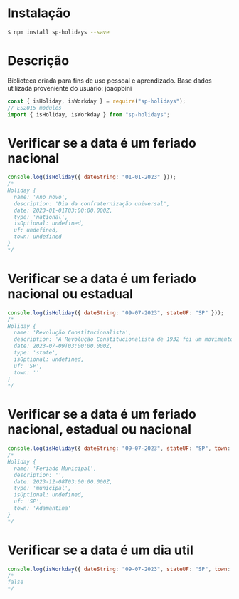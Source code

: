 # Instalação

```sh
$ npm install sp-holidays --save
```

# Descrição

Biblioteca criada para fins de uso pessoal e aprendizado.
Base dados utilizada proveniente do usuário: joaopbini


```javascript
const { isHoliday, isWorkday } = require("sp-holidays");
// ES2015 modules
import { isHoliday, isWorkday } from "sp-holidays";
```

# Verificar se a data é um feriado nacional

```javascript
console.log(isHoliday({ dateString: "01-01-2023" }));
/*
Holiday {
  name: 'Ano novo',
  description: 'Dia da confraternização universal',
  date: 2023-01-01T03:00:00.000Z,
  type: 'national',
  isOptional: undefined,
  uf: undefined,
  town: undefined
}
*/
```

# Verificar se a data é um feriado nacional ou estadual

```javascript
console.log(isHoliday({ dateString: "09-07-2023", stateUF: "SP" }));
/*
Holiday {
  name: 'Revolução Constitucionalista',
  description: 'A Revolução Constitucionalista de 1932 foi um movimento armado que tinha por objetivo a derrubada do Governo Provisório de Getúlio Vargas e a promulgação de uma nova constituição para o Brasil.',
  date: 2023-07-09T03:00:00.000Z,
  type: 'state',
  isOptional: undefined,
  uf: 'SP',
  town: ''
}
*/
```

# Verificar se a data é um feriado nacional, estadual ou nacional

```javascript
console.log(isHoliday({ dateString: "09-07-2023", stateUF: "SP", town: 'Adamantina' }));
/*
Holiday {
  name: 'Feriado Municipal',
  description: '',
  date: 2023-12-08T03:00:00.000Z,
  type: 'municipal',
  isOptional: undefined,
  uf: 'SP',
  town: 'Adamantina'
}
*/
```
# Verificar se a data é um dia util

```javascript
console.log(isWorkday({ dateString: "09-07-2023", stateUF: "SP", town: 'Adamantina' }));
/*
false
*/
```